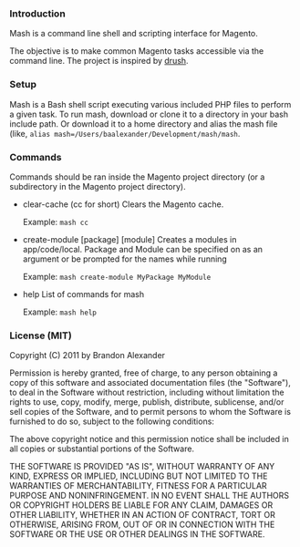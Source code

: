 
### Introduction

Mash is a command line shell and scripting interface for Magento.

The objective is to make common Magento tasks accessible via the command line.
The project is inspired by [drush](http://drupal.org/project/drush).

### Setup

Mash is a Bash shell script executing various included PHP files to perform a
given task. To run mash, download or clone it to a directory in your bash
include path. Or download it to a home directory and alias the mash file (like,
`alias mash=/Users/baalexander/Development/mash/mash`.

### Commands

Commands should be ran inside the Magento project directory (or a subdirectory
in the Magento project directory).

 * clear-cache (cc for short)
   Clears the Magento cache.

   Example: `mash cc`

 * create-module [package] [module]
   Creates a modules in app/code/local. Package and Module can be specified on
   as an argument or be prompted for the names while running

   Example: `mash create-module MyPackage MyModule`

 * help
   List of commands for mash

   Example: `mash help`

### License (MIT)

Copyright (C) 2011 by Brandon Alexander

Permission is hereby granted, free of charge, to any person obtaining a copy
of this software and associated documentation files (the "Software"), to deal
in the Software without restriction, including without limitation the rights
to use, copy, modify, merge, publish, distribute, sublicense, and/or sell
copies of the Software, and to permit persons to whom the Software is
furnished to do so, subject to the following conditions:

The above copyright notice and this permission notice shall be included in
all copies or substantial portions of the Software.

THE SOFTWARE IS PROVIDED "AS IS", WITHOUT WARRANTY OF ANY KIND, EXPRESS OR
IMPLIED, INCLUDING BUT NOT LIMITED TO THE WARRANTIES OF MERCHANTABILITY,
FITNESS FOR A PARTICULAR PURPOSE AND NONINFRINGEMENT. IN NO EVENT SHALL THE
AUTHORS OR COPYRIGHT HOLDERS BE LIABLE FOR ANY CLAIM, DAMAGES OR OTHER
LIABILITY, WHETHER IN AN ACTION OF CONTRACT, TORT OR OTHERWISE, ARISING FROM,
OUT OF OR IN CONNECTION WITH THE SOFTWARE OR THE USE OR OTHER DEALINGS IN
THE SOFTWARE.


